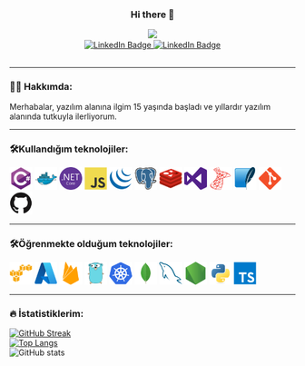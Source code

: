 <div align="center">
    <h3>Hi there 👋</h3>
    <div id="header">
        <img src="https://media1.giphy.com/media/EOmYN5kVP3W2Lyn6dx/giphy.gif" width="200"/>
    </div>
    <div id="badges">
        <a href="https://www.linkedin.com/in/mustafa-gedik/">
            <img src="https://img.shields.io/badge/LinkedIn-blue?style=for-the-badge&logo=linkedin&logoColor=white" alt="LinkedIn Badge"/>
        </a>
        <a href="mailto:mstf.gdik19@gmail.com">
            <img src="https://img.shields.io/badge/Gmail-D14836?style=for-the-badge&logo=gmail&logoColor=white" alt="LinkedIn Badge"/>
        </a>
        <br/>
        <img src="https://komarev.com/ghpvc/?username=ehdoq&style=flat-square" alt=""/>
    </div>
</div>

<hr/>

### 👨‍💻 Hakkımda:
Merhabalar, yazılım alanına ilgim 15 yaşında başladı ve yıllardır yazılım alanında tutkuyla ilerliyorum.

<hr/>

### 🛠️Kullandığım teknolojiler:
<div>
    <img src="https://github.com/devicons/devicon/blob/master/icons/csharp/csharp-original.svg" title="Csharp" alt="Csharp" width="40" height="40"/>
    <img src="https://github.com/devicons/devicon/blob/master/icons/docker/docker-original.svg" title="Docker" alt="Docker" width="40" height="40"/>
    <img src="https://github.com/devicons/devicon/blob/master/icons/dotnetcore/dotnetcore-original.svg" title="DotnetCore" alt="DotnetCore" width="40" height="40"/>
    <img src="https://github.com/devicons/devicon/blob/master/icons/javascript/javascript-original.svg" title="JavaScript" alt="JavaScript" width="40" height="40"/>
    <img src="https://github.com/devicons/devicon/blob/master/icons/jquery/jquery-original.svg" title="JQuery" alt="JQuery" width="40" height="40"/>
    <img src="https://github.com/devicons/devicon/blob/master/icons/postgresql/postgresql-original.svg" title="PostgreSQL" alt="PostgreSQL" width="40" height="40"/>
    <img src="https://github.com/devicons/devicon/blob/master/icons/redis/redis-original.svg" title="Redis" alt="Redis" width="40" height="40"/>
    <img src="https://github.com/devicons/devicon/blob/master/icons/visualstudio/visualstudio-plain.svg" title="VisualStudio" alt="VisualStudio" width="40" height="40"/>
    <img src="https://github.com/devicons/devicon/blob/master/icons/microsoftsqlserver/microsoftsqlserver-plain.svg" title="MSSQL" alt="MSSQL" width="40" height="40"/>
    <img src="https://github.com/devicons/devicon/blob/master/icons/sqlite/sqlite-original.svg" title="SQLite" alt="SQLite" width="40" height="40"/>
    <img src="https://github.com/devicons/devicon/blob/master/icons/git/git-original.svg" title="Git" alt="Git" width="40" height="40"/>
    <img src="https://github.com/devicons/devicon/blob/master/icons/github/github-original.svg" title="GitHub" alt="GitHub" width="40" height="40"/>
</div>

<hr/>

### 🛠️Öğrenmekte olduğum teknolojiler:
<div>
    <img src="https://github.com/devicons/devicon/blob/master/icons/amazonwebservices/amazonwebservices-original.svg" title="Amazon" alt="Amazon" width="40" height="40"/>
    <img src="https://github.com/devicons/devicon/blob/master/icons/azure/azure-original.svg" title="Azure" alt="Azure" width="40" height="40"/>
    <img src="https://github.com/devicons/devicon/blob/master/icons/firebase/firebase-plain.svg" title="Firebase" alt="Firebase" width="40" height="40"/>
    <img src="https://github.com/devicons/devicon/blob/master/icons/go/go-original.svg" title="Go" alt="Go" width="40" height="40"/>
    <img src="https://github.com/devicons/devicon/blob/master/icons/kubernetes/kubernetes-plain.svg" title="Kubernetes" alt="Kubernetes" width="40" height="40"/>
    <img src="https://github.com/devicons/devicon/blob/master/icons/mongodb/mongodb-original.svg" title="MongoDb" alt="MongoDb" width="40" height="40"/>
    <img src="https://github.com/devicons/devicon/blob/master/icons/mysql/mysql-original.svg" title="MySQL" alt="MySQL" width="40" height="40"/>
    <img src="https://github.com/devicons/devicon/blob/master/icons/nodejs/nodejs-original.svg" title="NodeJS" alt="NodeJS" width="40" height="40"/>
    <img src="https://github.com/devicons/devicon/blob/master/icons/python/python-original.svg" title="Python" alt="Python" width="40" height="40"/>
    <img src="https://github.com/devicons/devicon/blob/master/icons/typescript/typescript-original.svg" title="Typescript" alt="Typescript" width="40" height="40"/>
</div>

<hr/>

### 🔥 İstatistiklerim:

[![GitHub Streak](http://github-readme-streak-stats.herokuapp.com?user=ehdoq&theme=dark&background=000000)](https://git.io/streak-stats)
<br/>
[![Top Langs](https://github-readme-stats.vercel.app/api/top-langs/?username=ehdoq&layout=compact&theme=vision-friendly-dark)](https://github.com/anuraghazra/github-readme-stats)
<br/>
![GitHub stats](https://github-readme-stats.vercel.app/api?username=ehdoq&show_icons=true&theme=radical)

